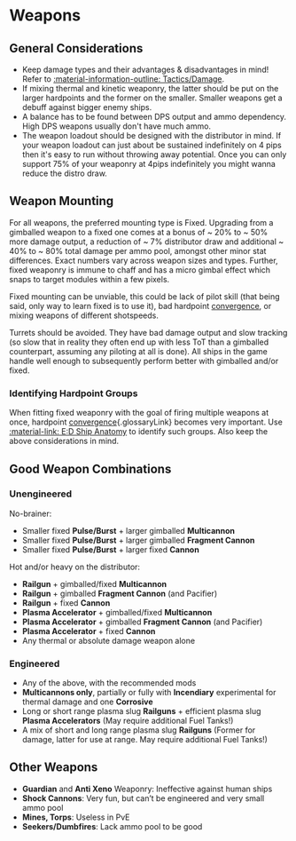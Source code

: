# Weapons

## General Considerations

- Keep damage types and their advantages & disadvantages in mind! Refer to [:material-information-outline: Tactics/Damage](../../tactics/damage.md).
- If mixing thermal and kinetic weaponry, the latter should be put on the larger hardpoints and the former on the smaller. Smaller weapons get a debuff against bigger enemy ships.
- A balance has to be found between DPS output and ammo dependency. High DPS weapons usually don't have much ammo.
- The weapon loadout should be designed with the distributor in mind. If your weapon loadout can just about be sustained indefinitely on 4 pips then it's easy to run without throwing away potential. Once you can only support 75% of your weaponry at 4pips indefinitely you might wanna reduce the distro draw.

## Weapon Mounting 

For all weapons, the preferred mounting type is Fixed. Upgrading from a gimballed weapon to a fixed one comes at a bonus of ~ 20% to ~ 50% more damage output, a reduction of ~ 7% distributor draw and additional ~ 40% to ~ 80% total damage per ammo pool, amongst other minor stat differences. Exact numbers vary across weapon sizes and types. Further, fixed weaponry is immune to chaff and has a micro gimbal effect which snaps to target modules within a few pixels.

Fixed mounting can be unviable, this could be lack of pilot skill (that being said, only way to learn fixed is to use it), bad hardpoint [convergence](../../misc/glossary.md#convergence), or mixing weapons of different shotspeeds.

Turrets should be avoided. They have bad damage output and slow tracking (so slow that in reality they often end up with less ToT than a gimballed counterpart, assuming any piloting at all is done). All ships in the game handle well enough to subsequently perform better with gimballed and/or fixed.

### Identifying Hardpoint Groups

When fitting fixed weaponry with the goal of firing multiple weapons at once, hardpoint [convergence](../../misc/glossary.md#convergence){.glossaryLink} becomes very important. Use [:material-link: E:D Ship Anatomy](https://siriuscorp.cc/edsa/) to identify such groups. Also keep the above considerations in mind.

## Good Weapon Combinations
### Unengineered

No-brainer:

- Smaller fixed **Pulse/Burst** + larger gimballed **Multicannon**
- Smaller fixed **Pulse/Burst** + larger gimballed **Fragment Cannon**
- Smaller fixed **Pulse/Burst** + larger fixed **Cannon**

Hot and/or heavy on the distributor:

- **Railgun** + gimballed/fixed **Multicannon**
- **Railgun** + gimballed **Fragment Cannon** (and Pacifier)
- **Railgun** + fixed **Cannon**
- **Plasma Accelerator** + gimballed/fixed **Multicannon**
- **Plasma Accelerator** + gimballed **Fragment Cannon** (and Pacifier)
- **Plasma Accelerator** + fixed **Cannon**
- Any thermal or absolute damage weapon alone

### Engineered

- Any of the above, with the recommended mods
- **Multicannons only**, partially or fully with **Incendiary** experimental for thermal damage and one **Corrosive**
- Long or short range plasma slug **Railguns** + efficient plasma slug **Plasma Accelerators** (May require additional Fuel Tanks!)
- A mix of short and long range plasma slug **Railguns** (Former for damage, latter for use at range. May require additional Fuel Tanks!)

## Other Weapons

- **Guardian** and **Anti Xeno** Weaponry: Ineffective against human ships
- **Shock Cannons**: Very fun, but can’t be engineered and very small ammo pool
- **Mines, Torps**: Useless in PvE
- **Seekers/Dumbfires**: Lack ammo pool to be good
